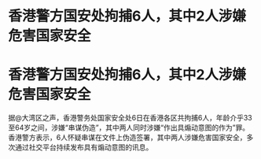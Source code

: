 # 香港警方国安处拘捕6人，其中2人涉嫌危害国家安全

# 香港警方国安处拘捕6人，其中2人涉嫌危害国家安全

据@大湾区之声，香港警务处国家安全处6日在香港各区共拘捕6人，年龄介乎33至64岁之间，涉嫌“串谋伪造”，其中两人同时涉嫌“作出具煽动意图的作为”罪。香港警方表示，6人怀疑串谋在文件上伪造签署，其中两人涉嫌危害国家安全，多次通过社交平台持续发布具有煽动意图的讯息。

